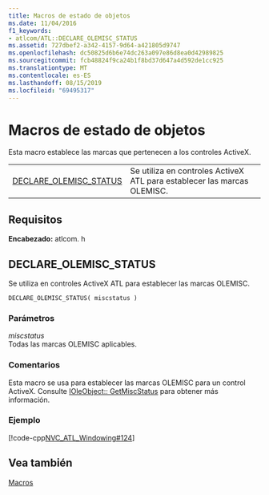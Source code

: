 ```yaml
---
title: Macros de estado de objetos
ms.date: 11/04/2016
f1_keywords:
- atlcom/ATL::DECLARE_OLEMISC_STATUS
ms.assetid: 727dbef2-a342-4157-9d64-a421805d9747
ms.openlocfilehash: dc50825d6b6e74dc263a097e86d8ea0d42989825
ms.sourcegitcommit: fcb48824f9ca24b1f8bd37d647a4d592de1cc925
ms.translationtype: MT
ms.contentlocale: es-ES
ms.lasthandoff: 08/15/2019
ms.locfileid: "69495317"
---
```

# <a name="object-status-macros"></a>Macros de estado de objetos

Esta macro establece las marcas que pertenecen a los controles ActiveX.

|||
|-|-|
|[DECLARE_OLEMISC_STATUS](#declare_olemisc_status)|Se utiliza en controles ActiveX ATL para establecer las marcas OLEMISC.|

## <a name="requirements"></a>Requisitos

**Encabezado:** atlcom. h

##  <a name="declare_olemisc_status"></a>  DECLARE_OLEMISC_STATUS

Se utiliza en controles ActiveX ATL para establecer las marcas OLEMISC.

```
DECLARE_OLEMISC_STATUS( miscstatus )
```

### <a name="parameters"></a>Parámetros

*miscstatus*<br/>
Todas las marcas OLEMISC aplicables.

### <a name="remarks"></a>Comentarios

Esta macro se usa para establecer las marcas OLEMISC para un control ActiveX. Consulte [IOleObject:: GetMiscStatus](/windows/win32/api/oleidl/nf-oleidl-ioleobject-getmiscstatus) para obtener más información.

### <a name="example"></a>Ejemplo

[!code-cpp[NVC_ATL_Windowing#124](../../atl/codesnippet/cpp/object-status-macros_1.h)]

## <a name="see-also"></a>Vea también

[Macros](../../atl/reference/atl-macros.md)
